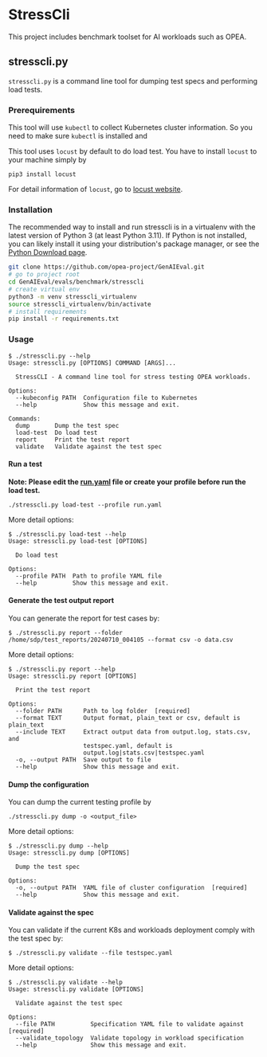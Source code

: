 # StressCli

This project includes benchmark toolset for AI workloads such as OPEA.

## stresscli.py

`stresscli.py` is a command line tool for dumping test specs and performing load tests.

### Prerequirements

This tool will use `kubectl` to collect Kubernetes cluster information. So you need to make sure `kubectl` is installed and 

This tool uses `locust` by default to do load test. You have to install `locust` to your machine simply by
```
pip3 install locust
```
For detail information of `locust`, go to [locust website](https://docs.locust.io/en/stable/installation.html).

### Installation

The recommended way to install and run stresscli is in a virtualenv with the latest version of Python 3 (at least Python 3.11). If Python is not installed, you can likely install it using your distribution's
package manager, or see the [Python Download page](https://www.python.org/downloads/).

```bash
git clone https://github.com/opea-project/GenAIEval.git
# go to project root
cd GenAIEval/evals/benchmark/stresscli
# create virtual env
python3 -m venv stresscli_virtualenv
source stresscli_virtualenv/bin/activate
# install requirements
pip install -r requirements.txt
```

### Usage

```
$ ./stresscli.py --help
Usage: stresscli.py [OPTIONS] COMMAND [ARGS]...

  StressCLI - A command line tool for stress testing OPEA workloads.

Options:
  --kubeconfig PATH  Configuration file to Kubernetes
  --help             Show this message and exit.

Commands:
  dump       Dump the test spec
  load-test  Do load test
  report     Print the test report
  validate   Validate against the test spec
```
#### Run a test

**Note: Please edit the [run.yaml](./run.yaml) file or create your profile before run the load test.**

```
./stresscli.py load-test --profile run.yaml
```

More detail options:
```
$ ./stresscli.py load-test --help
Usage: stresscli.py load-test [OPTIONS]

  Do load test

Options:
  --profile PATH  Path to profile YAML file
  --help          Show this message and exit.
```

#### Generate the test output report

You can generate the report for test cases by:
```
$ ./stresscli.py report --folder /home/sdp/test_reports/20240710_004105 --format csv -o data.csv
```

More detail options:
```
$ ./stresscli.py report --help
Usage: stresscli.py report [OPTIONS]

  Print the test report

Options:
  --folder PATH      Path to log folder  [required]
  --format TEXT      Output format, plain_text or csv, default is plain_text
  --include TEXT     Extract output data from output.log, stats.csv, and
                     testspec.yaml, default is
                     output.log|stats.csv|testspec.yaml
  -o, --output PATH  Save output to file
  --help             Show this message and exit.
```
#### Dump the configuration

You can dump the current testing profile by
```
./stresscli.py dump -o <output_file>
```
More detail options:
```
$ ./stresscli.py dump --help
Usage: stresscli.py dump [OPTIONS]

  Dump the test spec

Options:
  -o, --output PATH  YAML file of cluster configuration  [required]
  --help             Show this message and exit.
```

#### Validate against the spec

You can validate if the current K8s and workloads deployment comply with the test spec by:
```
$ ./stresscli.py validate --file testspec.yaml
```

More detail options:
```
$ ./stresscli.py validate --help
Usage: stresscli.py validate [OPTIONS]

  Validate against the test spec

Options:
  --file PATH          Specification YAML file to validate against  [required]
  --validate_topology  Validate topology in workload specification
  --help               Show this message and exit.
```
